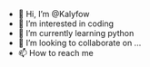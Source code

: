 - 👋 Hi, I’m @Kalyfow
- 👀 I’m interested in coding 
- 🌱 I’m currently learning python 
- 💞️ I’m looking to collaborate on ...
- 📫 How to reach me 

<!---
Kalyfow/Kalyfow is a ✨ special ✨ repository because its `README.md` (this file) appears on your GitHub profile.
You can click the Preview link to take a look at your changes.
--->
